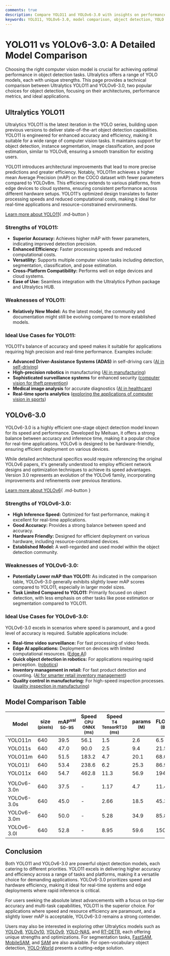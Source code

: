 ```yaml
---
comments: true
description: Compare YOLO11 and YOLOv6-3.0 with insights on performance, accuracy, use cases, and architectures. Choose the best model for object detection tasks.
keywords: YOLO11, YOLOv6-3.0, model comparison, object detection, YOLO models, computer vision, machine learning, Ultralytics, accuracy, efficiency
---
```


# YOLO11 vs YOLOv6-3.0: A Detailed Model Comparison

Choosing the right computer vision model is crucial for achieving optimal performance in object detection tasks. Ultralytics offers a range of YOLO models, each with unique strengths. This page provides a technical comparison between Ultralytics YOLO11 and YOLOv6-3.0, two popular choices for object detection, focusing on their architectures, performance metrics, and ideal applications.

<script async src="https://cdn.jsdelivr.net/npm/chart.js@3.9.1/dist/chart.min.js"></script>
<script defer src="../../javascript/benchmark.js"></script>

<canvas id="modelComparisonChart" width="1024" height="400" active-models='["YOLO11", "YOLOv6-3.0"]'></canvas>

## Ultralytics YOLO11

Ultralytics YOLO11 is the latest iteration in the YOLO series, building upon previous versions to deliver state-of-the-art object detection capabilities. YOLO11 is engineered for enhanced accuracy and efficiency, making it suitable for a wide range of computer vision tasks. It maintains support for object detection, instance segmentation, image classification, and pose estimation, similar to YOLOv8, ensuring a smooth transition for existing users.

YOLO11 introduces architectural improvements that lead to more precise predictions and greater efficiency. Notably, YOLO11m achieves a higher mean Average Precision (mAP) on the COCO dataset with fewer parameters compared to YOLOv8m. This efficiency extends to various platforms, from edge devices to cloud systems, ensuring consistent performance across different hardware setups. YOLO11's optimized design translates to faster processing speeds and reduced computational costs, making it ideal for real-time applications and resource-constrained environments.

[Learn more about YOLO11](https://docs.ultralytics.com/models/yolo11/){ .md-button }

### Strengths of YOLO11:

- **Superior Accuracy:** Achieves higher mAP with fewer parameters, indicating improved detection precision.
- **Enhanced Efficiency:** Faster processing speeds and reduced computational costs.
- **Versatility:** Supports multiple computer vision tasks including detection, segmentation, classification, and pose estimation.
- **Cross-Platform Compatibility:** Performs well on edge devices and cloud systems.
- **Ease of Use:** Seamless integration with the Ultralytics Python package and Ultralytics HUB.

### Weaknesses of YOLO11:

- **Relatively New Model:** As the latest model, the community and documentation might still be evolving compared to more established models.

### Ideal Use Cases for YOLO11:

YOLO11's balance of accuracy and speed makes it suitable for applications requiring high precision and real-time performance. Examples include:

- **Advanced Driver-Assistance Systems (ADAS)** in self-driving cars ([AI in self-driving](https://www.ultralytics.com/solutions/ai-in-self-driving))
- **High-precision robotics** in manufacturing ([AI in manufacturing](https://www.ultralytics.com/solutions/ai-in-manufacturing))
- **Sophisticated surveillance systems** for enhanced security ([computer vision for theft prevention](https://www.ultralytics.com/blog/computer-vision-for-theft-prevention-enhancing-security))
- **Medical image analysis** for accurate diagnostics ([AI in healthcare](https://www.ultralytics.com/solutions/ai-in-healthcare))
- **Real-time sports analytics** ([exploring the applications of computer vision in sports](https://www.ultralytics.com/blog/exploring-the-applications-of-computer-vision-in-sports))

## YOLOv6-3.0

YOLOv6-3.0 is a highly efficient one-stage object detection model known for its speed and performance. Developed by Meituan, it offers a strong balance between accuracy and inference time, making it a popular choice for real-time applications. YOLOv6 is designed to be hardware-friendly, ensuring efficient deployment on various devices.

While detailed architectural specifics would require referencing the original YOLOv6 papers, it's generally understood to employ efficient network designs and optimization techniques to achieve its speed advantages. Version 3.0 represents an evolution of the YOLOv6 family, incorporating improvements and refinements over previous iterations.

[Learn more about YOLOv6](https://docs.ultralytics.com/models/yolov6/){ .md-button }

### Strengths of YOLOv6-3.0:

- **High Inference Speed:** Optimized for fast performance, making it excellent for real-time applications.
- **Good Accuracy:** Provides a strong balance between speed and accuracy.
- **Hardware Friendly:** Designed for efficient deployment on various hardware, including resource-constrained devices.
- **Established Model:** A well-regarded and used model within the object detection community.

### Weaknesses of YOLOv6-3.0:

- **Potentially Lower mAP than YOLO11:** As indicated in the comparison table, YOLOv6-3.0 generally exhibits slightly lower mAP scores compared to YOLO11, especially in larger model sizes.
- **Task Limited Compared to YOLO11:** Primarily focused on object detection, with less emphasis on other tasks like pose estimation or segmentation compared to YOLO11.

### Ideal Use Cases for YOLOv6-3.0:

YOLOv6-3.0 excels in scenarios where speed is paramount, and a good level of accuracy is required. Suitable applications include:

- **Real-time video surveillance:** For fast processing of video feeds.
- **Edge AI applications:** Deployment on devices with limited computational resources. ([Edge AI](https://www.ultralytics.com/glossary/edge-ai))
- **Quick object detection in robotics:** For applications requiring rapid perception. ([robotics](https://www.ultralytics.com/glossary/robotics))
- **Inventory management in retail:** For fast product detection and counting. ([AI for smarter retail inventory management](https://www.ultralytics.com/blog/ai-for-smarter-retail-inventory-management))
- **Quality control in manufacturing:** For high-speed inspection processes. ([quality inspection in manufacturing](https://www.ultralytics.com/blog/quality-inspection-in-manufacturing-traditional-vs-deep-learning-methods))

## Model Comparison Table

| Model       | size<br><sup>(pixels) | mAP<sup>val<br>50-95 | Speed<br><sup>CPU ONNX<br>(ms) | Speed<br><sup>T4 TensorRT10<br>(ms) | params<br><sup>(M) | FLOPs<br><sup>(B) |
| ----------- | --------------------- | -------------------- | ------------------------------ | ----------------------------------- | ------------------ | ----------------- |
| YOLO11n     | 640                   | 39.5                 | 56.1                           | 1.5                                 | 2.6                | 6.5               |
| YOLO11s     | 640                   | 47.0                 | 90.0                           | 2.5                                 | 9.4                | 21.5              |
| YOLO11m     | 640                   | 51.5                 | 183.2                          | 4.7                                 | 20.1               | 68.0              |
| YOLO11l     | 640                   | 53.4                 | 238.6                          | 6.2                                 | 25.3               | 86.9              |
| YOLO11x     | 640                   | 54.7                 | 462.8                          | 11.3                                | 56.9               | 194.9             |
|             |                       |                      |                                |                                     |                    |                   |
| YOLOv6-3.0n | 640                   | 37.5                 | -                              | 1.17                                | 4.7                | 11.4              |
| YOLOv6-3.0s | 640                   | 45.0                 | -                              | 2.66                                | 18.5               | 45.3              |
| YOLOv6-3.0m | 640                   | 50.0                 | -                              | 5.28                                | 34.9               | 85.8              |
| YOLOv6-3.0l | 640                   | 52.8                 | -                              | 8.95                                | 59.6               | 150.7             |

## Conclusion

Both YOLO11 and YOLOv6-3.0 are powerful object detection models, each catering to different priorities. YOLO11 excels in delivering higher accuracy and efficiency across a range of tasks and platforms, making it a versatile choice for demanding applications. YOLOv6-3.0 prioritizes speed and hardware efficiency, making it ideal for real-time systems and edge deployments where rapid inference is critical.

For users seeking the absolute latest advancements with a focus on top-tier accuracy and multi-task capabilities, YOLO11 is the superior choice. For applications where speed and resource efficiency are paramount, and a slightly lower mAP is acceptable, YOLOv6-3.0 remains a strong contender.

Users may also be interested in exploring other Ultralytics models such as [YOLOv8](https://docs.ultralytics.com/models/yolov8/), [YOLOv10](https://docs.ultralytics.com/models/yolov10/), [YOLOv9](https://docs.ultralytics.com/models/yolov9/), [YOLO-NAS](https://docs.ultralytics.com/models/yolo-nas/), and [RT-DETR](https://docs.ultralytics.com/models/rtdetr/), each offering unique strengths and optimizations. For segmentation tasks, [FastSAM](https://docs.ultralytics.com/models/fast-sam/), [MobileSAM](https://docs.ultralytics.com/models/mobile-sam/), and [SAM](https://docs.ultralytics.com/models/sam/) are also available. For open-vocabulary object detection, [YOLO-World](https://docs.ultralytics.com/models/yolo-world/) presents a cutting-edge solution.